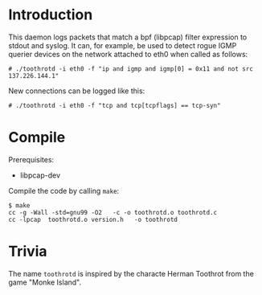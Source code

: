 Introduction
============

This daemon logs packets that match a bpf (libpcap) filter expression to stdout
and syslog. It can, for example, be used to detect rogue IGMP querier devices
on the network attached to eth0 when called as follows:

    # ./toothrotd -i eth0 -f "ip and igmp and igmp[0] = 0x11 and not src 137.226.144.1"

New connections can be logged like this:

    # ./toothrotd -i eth0 -f "tcp and tcp[tcpflags] == tcp-syn"

Compile
=======

Prerequisites:
 * libpcap-dev

Compile the code by calling `make`:

    $ make
    cc -g -Wall -std=gnu99 -O2   -c -o toothrotd.o toothrotd.c
    cc -lpcap  toothrotd.o version.h   -o toothrotd


Trivia
======

The name `toothrotd` is inspired by the characte Herman Toothrot from the game "Monke Island".
